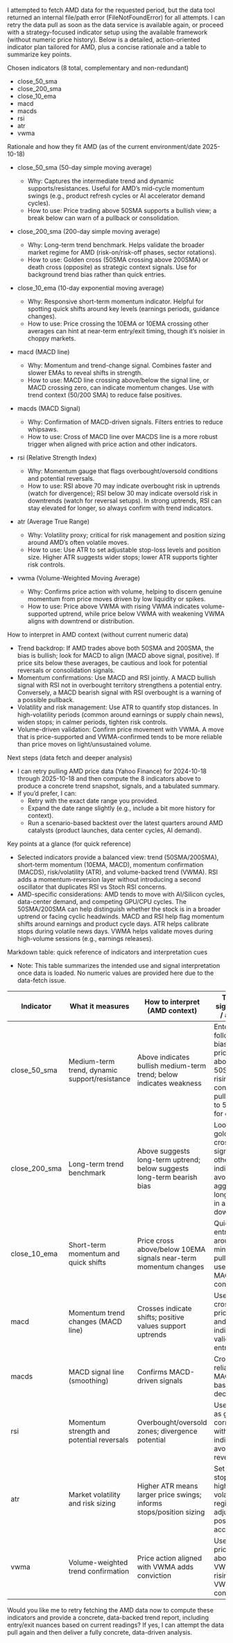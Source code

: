 I attempted to fetch AMD data for the requested period, but the data tool returned an internal file/path error (FileNotFoundError) for all attempts. I can retry the data pull as soon as the data service is available again, or proceed with a strategy-focused indicator setup using the available framework (without numeric price history). Below is a detailed, action-oriented indicator plan tailored for AMD, plus a concise rationale and a table to summarize key points.

Chosen indicators (8 total, complementary and non-redundant)
- close_50_sma
- close_200_sma
- close_10_ema
- macd
- macds
- rsi
- atr
- vwma

Rationale and how they fit AMD (as of the current environment/date 2025-10-18)
- close_50_sma (50-day simple moving average)
  - Why: Captures the intermediate trend and dynamic supports/resistances. Useful for AMD’s mid-cycle momentum swings (e.g., product refresh cycles or AI accelerator demand cycles).
  - How to use: Price trading above 50SMA supports a bullish view; a break below can warn of a pullback or consolidation.

- close_200_sma (200-day simple moving average)
  - Why: Long-term trend benchmark. Helps validate the broader market regime for AMD (risk-on/risk-off phases, sector rotations).
  - How to use: Golden cross (50SMA crossing above 200SMA) or death cross (opposite) as strategic context signals. Use for background trend bias rather than quick entries.

- close_10_ema (10-day exponential moving average)
  - Why: Responsive short-term momentum indicator. Helpful for spotting quick shifts around key levels (earnings periods, guidance changes).
  - How to use: Price crossing the 10EMA or 10EMA crossing other averages can hint at near-term entry/exit timing, though it’s noisier in choppy markets.

- macd (MACD line)
  - Why: Momentum and trend-change signal. Combines faster and slower EMAs to reveal shifts in strength.
  - How to use: MACD line crossing above/below the signal line, or MACD crossing zero, can indicate momentum changes. Use with trend context (50/200 SMA) to reduce false positives.

- macds (MACD Signal)
  - Why: Confirmation of MACD-driven signals. Filters entries to reduce whipsaws.
  - How to use: Cross of MACD line over MACDS line is a more robust trigger when aligned with price action and other indicators.

- rsi (Relative Strength Index)
  - Why: Momentum gauge that flags overbought/oversold conditions and potential reversals.
  - How to use: RSI above 70 may indicate overbought risk in uptrends (watch for divergence); RSI below 30 may indicate oversold risk in downtrends (watch for reversal setups). In strong uptrends, RSI can stay elevated for longer, so always confirm with trend indicators.

- atr (Average True Range)
  - Why: Volatility proxy; critical for risk management and position sizing around AMD’s often volatile moves.
  - How to use: Use ATR to set adjustable stop-loss levels and position size. Higher ATR suggests wider stops; lower ATR supports tighter risk controls.

- vwma (Volume-Weighted Moving Average)
  - Why: Confirms price action with volume, helping to discern genuine momentum from price moves driven by low liquidity or spikes.
  - How to use: Price above VWMA with rising VWMA indicates volume-supported uptrend, while price below VWMA with weakening VWMA aligns with downtrend or distribution.

How to interpret in AMD context (without current numeric data)
- Trend backdrop: If AMD trades above both 50SMA and 200SMA, the bias is bullish; look for MACD to align (MACD above signal, positive). If price sits below these averages, be cautious and look for potential reversals or consolidation signals.
- Momentum confirmations: Use MACD and RSI jointly. A MACD bullish signal with RSI not in overbought territory strengthens a potential entry. Conversely, a MACD bearish signal with RSI overbought is a warning of a possible pullback.
- Volatility and risk management: Use ATR to quantify stop distances. In high-volatility periods (common around earnings or supply chain news), widen stops; in calmer periods, tighten risk controls.
- Volume-driven validation: Confirm price movement with VWMA. A move that is price-supported and VWMA-confirmed tends to be more reliable than price moves on light/unsustained volume.

Next steps (data fetch and deeper analysis)
- I can retry pulling AMD price data (Yahoo Finance) for 2024-10-18 through 2025-10-18 and then compute the 8 indicators above to produce a concrete trend snapshot, signals, and a tabulated summary.
- If you’d prefer, I can:
  - Retry with the exact date range you provided.
  - Expand the date range slightly (e.g., include a bit more history for context).
  - Run a scenario-based backtest over the latest quarters around AMD catalysts (product launches, data center cycles, AI demand).

Key points at a glance (for quick reference)
- Selected indicators provide a balanced view: trend (50SMA/200SMA), short-term momentum (10EMA, MACD), momentum confirmation (MACDS), risk/volatility (ATR), and volume-backed trend (VWMA). RSI adds a momentum-reversion layer without introducing a second oscillator that duplicates RSI vs Stoch RSI concerns.
- AMD-specific considerations: AMD tends to move with AI/Silicon cycles, data-center demand, and competing GPU/CPU cycles. The 50SMA/200SMA can help distinguish whether the stock is in a broader uptrend or facing cyclic headwinds. MACD and RSI help flag momentum shifts around earnings and product cycle days. ATR helps calibrate stops during volatile news days. VWMA helps validate moves during high-volume sessions (e.g., earnings releases).

Markdown table: quick reference of indicators and interpretation cues
- Note: This table summarizes the intended use and signal interpretation once data is loaded. No numeric values are provided here due to the data-fetch issue.

| Indicator | What it measures | How to interpret (AMD context) | Trading signal cues / actions |
|-----------|-------------------|--------------------------------|--------------------------------|
| close_50_sma | Medium-term trend, dynamic support/resistance | Above indicates bullish medium-term trend; below indicates weakness | Enter/trend-following bias when price sits above and 50SMA rising; consider pullsbacks to 50SMA for entries |
| close_200_sma | Long-term trend benchmark | Above suggests long-term uptrend; below suggests long-term bearish bias | Look for golden cross signals with other indicators; avoid aggressive long entries in a downtrend |
| close_10_ema | Short-term momentum and quick shifts | Price cross above/below 10EMA signals near-term momentum changes | Quick entries/exits around minor pullbacks; use with MACD for confirmation |
| macd | Momentum trend changes (MACD line) | Crosses indicate shifts; positive values support uptrends | Use MACD cross with price action and other indicators to validate entries |
| macds | MACD signal line (smoothing) | Confirms MACD-driven signals | Crosses add reliability to MACD-based decisions |
| rsi | Momentum strength and potential reversals | Overbought/oversold zones; divergence potential | Use 70/30 as guards; corroborate with trend indicators to avoid false reversals |
| atr | Market volatility and risk sizing | Higher ATR means larger price swings; informs stops/position sizing | Set wider stops in high-volatility regimes; adjust position size accordingly |
| vwma | Volume-weighted trend confirmation | Price action aligned with VWMA adds conviction | Use with price above/below VWMA and rising/falling VWMA as confirmation |

Would you like me to retry fetching the AMD data now to compute these indicators and provide a concrete, data-backed trend report, including entry/exit nuances based on current readings? If yes, I can attempt the data pull again and then deliver a fully concrete, data-driven analysis.